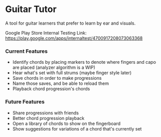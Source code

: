 # Guitar Tutor

A tool for guitar learners that prefer to learn by ear and visuals.

Google Play Store Internal Testing Link: https://play.google.com/apps/internaltest/4700917208073063368

### Current Features

- Identify chords by placing markers to denote where fingers and capo are placed (analyzer algorithm is a WIP)
- Hear what's set with full strums (maybe finger style later)
- Save chords in order to make progressions
- Name those saves, and be able to reload them
- Playback chord progression's chords

### Future Features

- Share progressions with friends
- Better chord progression playback
- Open a library of chords to show on the fingerboard
- Show suggestions for variations of a chord that's currently set
